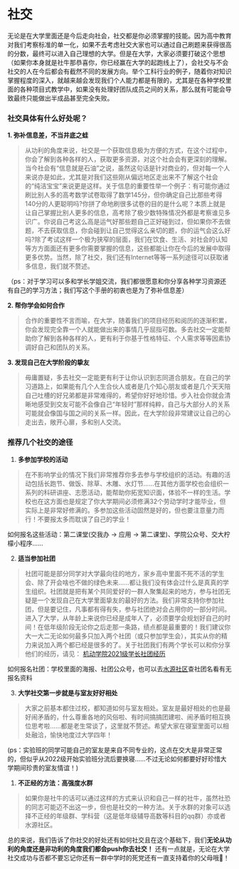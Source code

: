 # 社交

无论是在大学里面还是今后走向社会，社交都是你必须掌握的技能。因为高中教育对我们考察标准的单一化，如果不去考虑社交大家也可以通过自己刷题来获得很高的分数，最终可以进入自己理想的大学。但是在大学，大家必须要打破这个思想（如果你本身就是社牛那恭喜你，你已经赢在大学的起跑线上了），会社交与不会社交的人在今后都会有截然不同的发展方向。举个工科行业的例子，随着你对知识掌握程度的深入，就越来越会发现我们个人能力都是有限的，尤其是在各种学校里面的各种项目式教学中，如果没有处理好团队成员之间的关系，那么就有可能会导致最终只能做出半成品甚至完全失败。

### 社交具体有什么好处呢？

 **1. 弥补信息差，不当井底之蛙**
>从功利的角度来说，社交是一个获取信息极为方便的方式，在这个过程中，你会了解到各种各样的人，获取更多资源，对这个社会会有更深刻的理解。当今社会有“信息就是石油”之说，虽然这句话是针对商业的，但对每一个人来说亦是如此，尤其是对我们这些刚从偏远地区走出来不了解这个社会的“纯洁宝宝”来说更是这样。关于信息的重要性举一个例子：有可能你通过刷比别人多的高考数学试卷取得了数学145分，但你确定自己比那些考得140分的人更聪明吗?你拼了命地刷很多试卷的目的是什么呢？本质上就是让自己掌握比别人更多的信息，高考除了极少数特殊情况外都是考察谁见多识广。你说自己考这么高是运气好那些题自己正好碰到过，但如果你不去做题，不去获取信息，你会碰到让自己觉得这么亲切的题，你的运气会这么好吗?除了考试这样一个极为狭窄的层面，我们在饮食、生活、对社会的认知等方方面面还有更多你需要掌握的信息，这些都能让你在今后的发展中取得更多优势。当然，除了社交，我们还有Internet等等一系列途径可以获取诸多信息，我们就不赘述。

（ps：对于学习可以多和学长学姐交流，我们都很愿意和你分享各种学习资源还有自己的学习方法；我们写这个手册的初衷也是为了弥补信息差）

**2. 帮你学会如何合作**
>合作的重要性不言而喻，在大学，随着我们的项目经历和阅历的逐渐积累，你会发现完全靠一个人就能做出来的事情几乎屈指可数。多去社交一定能帮助你了解到各种各样的人，更有利于你基于性格特征、个人需求等等因素协调好自己和团队的关系。

**3. 发现自己在大学阶段的挚友**
>毋庸置疑，多去社交一定能更有利于让你认识到志同道合朋友。在自己的学习道路上，如果能有几个人生合伙人或者是几个知心朋友或者是几个天天陪自己吐槽的好兄弟都是非常难得的，希望你好好地珍惜。步入社会你就会清晰地感受到交友可能不会像自己“年轻时”那样纯粹，自己与大部分人的关系可能就会像国与国之间的关系一样。因此，在大学阶段非常建议让自己的心走出去，敞开心扉，多和别人交流。

### **推荐几个社交的途径**
1. **多参加学校的活动**
> 在不影响学业的情况下我们非常推荐你多去参与学校组织的活动。有趣的活动包括长跑节、做饭、除草、木雕、水灯节……在其他方面学校也会组织一系列的科研讲座、志愿活动，能帮助你拓宽知识面，体验不一样的生活。学校也在这方面也是规定了你大学期间必须修满32个劳动学时才能毕业，但实际上是非常好修满的。多参加这些活动固然是好的，但也要注意量力而行！不要报太多而耽误了自己的学业！

如何报名这些活动：第二课堂(交我办 -> 应用 -> 第二课堂)、学院公众号、交大柠檬小程序……

2. **适当参加社团** 
>社团可能是部分同学对大学最向往的地方，家乡高中里面不死不活的学生会、除了开会啥也不做的绿色未来……都让我们没有体会过什么是真真的学生组织。社团就是把有某个共同爱好的一群人聚集起来的地方，参与社团无疑是一个发现自己在大学里面挚友的最好的方法。我们非常支持你参加社团，但是要记住，凡事都有得有失，参与社团绝对会占用你的一部分时间。进入了大学，从年龄上来说你已经是成年人了，必须要学会规划好自己的时间！在低年级阶段无论你之后走那一条路，绩点都是最重要的！我们建议你大一大二无论如何最多只加入两个社团（或只参加学生会），其实从你的精力来说加入两个都已经是很多的了。关于社团我们有两个学长可以和你分享他们的经历，请见：
[机动学院2021级学长社团经历](%E6%9C%BA%E5%8A%A8%E5%AD%A6%E9%99%A22021%E7%BA%A7%E5%AD%A6%E9%95%BF%E7%A4%BE%E5%9B%A2%E7%BB%8F%E5%8E%86.md)

如何报名社团：学校里面的海报、社团公众号，也可以去[水源社区](https://shuiyuan.sjtu.edu.cn/)查社团名看有无报名资料

3. **大学社交第一步就是与室友好好相处**
>大家之前基本都住过校，都知道如何与室友相处。室友是最好相处的也是最好闹矛盾的，什么尊重各地的风俗啦、有时间搞搞团建啦、闹矛盾时相互换位思考啦……都是老生常谈了，这里就不赘述。希望大家在寝室里面可以相处融洽，愉快地度过大学四年！

(ps：实验班的同学可能自己的室友是来自不同专业的，这点在交大是非常正常的，但似乎从2022级开始实验班分流后要换寝......不过无论如何都要好好珍惜大学期间珍贵的室友情谊！)

1. **不正经的方法：高强度水群** 
>如果你是社牛的话可以通过这样的方式来认识和自己一样的社牛，虽然社恐的同志可能迈不出这一步，但也是社交的一种方法。关于水群的对象可以选择不正经的年级群、学科营（这是低年级辅导高数等科目的qq群）亦或者水源社区。


总的来说，我们告诉了你社交的好处还有如何社交且在这个基础下，我们**无论从功利的角度还是非功利的角度我们都会push你去社交！** 还有一点就是，无论在大学社交成功与否都不要忘记你还有一群中学时的死党还有一直支持着你的父母哦🥰！